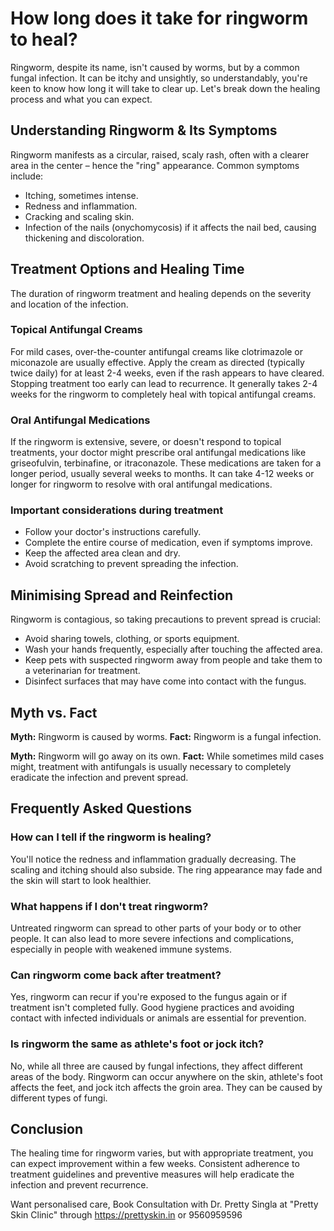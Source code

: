 # How long does it take for ringworm to heal?

Ringworm, despite its name, isn't caused by worms, but by a common fungal infection. It can be itchy and unsightly, so understandably, you're keen to know how long it will take to clear up. Let's break down the healing process and what you can expect.

## Understanding Ringworm & Its Symptoms

Ringworm manifests as a circular, raised, scaly rash, often with a clearer area in the center – hence the "ring" appearance. Common symptoms include:

*   Itching, sometimes intense.
*   Redness and inflammation.
*   Cracking and scaling skin.
*   Infection of the nails (onychomycosis) if it affects the nail bed, causing thickening and discoloration.

## Treatment Options and Healing Time

The duration of ringworm treatment and healing depends on the severity and location of the infection.

### Topical Antifungal Creams

For mild cases, over-the-counter antifungal creams like clotrimazole or miconazole are usually effective. Apply the cream as directed (typically twice daily) for at least 2-4 weeks, even if the rash appears to have cleared. Stopping treatment too early can lead to recurrence. It generally takes 2-4 weeks for the ringworm to completely heal with topical antifungal creams.

### Oral Antifungal Medications

If the ringworm is extensive, severe, or doesn't respond to topical treatments, your doctor might prescribe oral antifungal medications like griseofulvin, terbinafine, or itraconazole. These medications are taken for a longer period, usually several weeks to months. It can take 4-12 weeks or longer for ringworm to resolve with oral antifungal medications.

### Important considerations during treatment
*   Follow your doctor's instructions carefully.
*   Complete the entire course of medication, even if symptoms improve.
*   Keep the affected area clean and dry.
*   Avoid scratching to prevent spreading the infection.

## Minimising Spread and Reinfection

Ringworm is contagious, so taking precautions to prevent spread is crucial:

*   Avoid sharing towels, clothing, or sports equipment.
*   Wash your hands frequently, especially after touching the affected area.
*   Keep pets with suspected ringworm away from people and take them to a veterinarian for treatment.
*   Disinfect surfaces that may have come into contact with the fungus.

## Myth vs. Fact

**Myth:** Ringworm is caused by worms.
**Fact:** Ringworm is a fungal infection.

**Myth:** Ringworm will go away on its own.
**Fact:** While sometimes mild cases might, treatment with antifungals is usually necessary to completely eradicate the infection and prevent spread.

## Frequently Asked Questions

### How can I tell if the ringworm is healing?

You'll notice the redness and inflammation gradually decreasing. The scaling and itching should also subside. The ring appearance may fade and the skin will start to look healthier.

### What happens if I don't treat ringworm?

Untreated ringworm can spread to other parts of your body or to other people. It can also lead to more severe infections and complications, especially in people with weakened immune systems.

### Can ringworm come back after treatment?

Yes, ringworm can recur if you're exposed to the fungus again or if treatment isn't completed fully. Good hygiene practices and avoiding contact with infected individuals or animals are essential for prevention.

### Is ringworm the same as athlete's foot or jock itch?

No, while all three are caused by fungal infections, they affect different areas of the body. Ringworm can occur anywhere on the skin, athlete's foot affects the feet, and jock itch affects the groin area. They can be caused by different types of fungi.

## Conclusion

The healing time for ringworm varies, but with appropriate treatment, you can expect improvement within a few weeks. Consistent adherence to treatment guidelines and preventive measures will help eradicate the infection and prevent recurrence.

Want personalised care, Book Consultation with Dr. Pretty Singla at "Pretty Skin Clinic" through https://prettyskin.in or 9560959596
